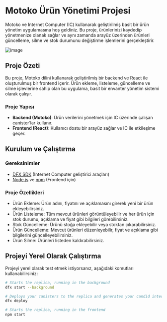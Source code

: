 # Motoko Ürün Yönetimi Projesi

Motoko ve Internet Computer (IC) kullanarak geliştirilmiş basit bir ürün yönetim uygulamasına hoş geldiniz. Bu proje, ürünlerinizi kaydedip yönetmenize olanak sağlar ve aynı zamanda arayüz üzerinden ürünleri güncelleme, silme ve stok durumunu değiştirme işlemlerini gerçekleştirir.

![image](https://github.com/user-attachments/assets/21c85d79-c6d7-4dea-be0e-c4225c398e86)

## Proje Özeti

Bu proje, Motoko dilini kullanarak geliştirilmiş bir backend ve React ile oluşturulmuş bir frontend içerir. Ürün ekleme, listeleme, güncelleme ve silme işlevlerine sahip olan bu uygulama, basit bir envanter yönetim sistemi olarak çalışır.

### Proje Yapısı

- **Backend (Motoko)**: Ürün verilerini yönetmek için IC üzerinde çalışan canister’lar kullanır.
- **Frontend (React)**: Kullanıcı dostu bir arayüz sağlar ve IC ile etkileşime geçer.

## Kurulum ve Çalıştırma

### Gereksinimler

- [DFX SDK](https://internetcomputer.org/docs/current/developer-docs/setup/install) (Internet Computer geliştirici araçları)
- [Node.js](https://nodejs.org/) ve [npm](https://www.npmjs.com/) (Frontend için)

### Proje Özellikleri

- Ürün Ekleme: Ürün adını, fiyatını ve açıklamasını girerek yeni bir ürün ekleyebilirsiniz.
- Ürün Listeleme: Tüm mevcut ürünleri görüntüleyebilir ve her ürün için stok durumu, açıklama ve fiyat gibi bilgileri görebilirsiniz.
- Stok Güncelleme: Ürünü stoğa ekleyebilir veya stoktan çıkarabilirsiniz.
- Ürün Güncelleme: Mevcut ürünleri düzenleyebilir, fiyat ve açıklama gibi bilgilerini güncelleyebilirsiniz.
- Ürün Silme: Ürünleri listeden kaldırabilirsiniz.


## Projeyi Yerel Olarak Çalıştırma
Projeyi yerel olarak test etmek istiyorsanız, aşağıdaki komutları kullanabilirsiniz:

```bash
# Starts the replica, running in the background
dfx start --background

# Deploys your canisters to the replica and generates your candid interface
dfx deploy

# Starts the replica, running in the frontend
npm start
```

